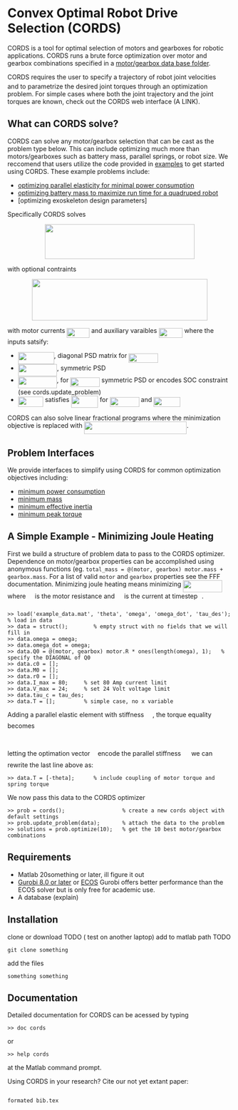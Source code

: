 # Convex Optimal Robot Drive Selection (CORDS)

CORDS is a tool for optimal selection of motors and gearboxes for robotic applications. CORDS runs a brute force optimization over motor and gearbox combinations specified in a [motor/gearbox data base folder](https://github.com/ekrimsk/MGDB/). 

CORDS requires the user to specify a trajectory of robot joint velocities <img src="/tex/ae4fb5973f393577570881fc24fc2054.svg?invert_in_darkmode&sanitize=true" align=middle width=10.82192594999999pt height=14.15524440000002pt/> and to parametrize the desired joint torques through an optimization problem. For simple cases where both the joint trajectory and the joint torques are known, check out the CORDS web interface (A LINK). 


## What can CORDS solve?  

CORDS can solve any motor/gearbox selection that can be cast as the problem type below. This can include optimizing much more than motors/gearboxes such as battery mass, parallel springs, or robot size. We reccomend that users utilize the code provided in [examples](examples) to get started using CORDS. These example problems include:
 * [optimizing parallel elasticity for minimal power consumption](examples/example1.m)
 * [optimizing battery mass to maximize run time for a quadruped robot](examples/example2.m)
 * [optimizing exoskeleton design parameters]

Specifically CORDS solves 
<p align="center"><img src="/tex/8e524d848db90a42ba21abfbb9832cfe.svg?invert_in_darkmode&sanitize=true" align=middle width=336.2595522pt height=78.28491164999998pt/></p> 
 with optional contraints 
 <p align="center"><img src="/tex/6724982e0f57646145cfc277f79bb4d1.svg?invert_in_darkmode&sanitize=true" align=middle width=393.63336045pt height=93.11585249999999pt/></p>

with motor currents <img src="/tex/cd427d5ecb99fcabde5a7fffa6103a1f.svg?invert_in_darkmode&sanitize=true" align=middle width=50.911134449999984pt height=22.55708729999998pt/> and auxiliary varaibles <img src="/tex/f948115fd1b4556bfe21e59235430b51.svg?invert_in_darkmode&sanitize=true" align=middle width=53.483454749999986pt height=22.55708729999998pt/> where the inputs satsify: 
* <img src="/tex/bad8cbb55822df2eb7bbf59df6190e30.svg?invert_in_darkmode&sanitize=true" align=middle width=80.71703969999999pt height=26.17730939999998pt/>, diagonal PSD matrix for <img src="/tex/52c03ebb6ac0c8e7f1261d96409b7cbc.svg?invert_in_darkmode&sanitize=true" align=middle width=65.97903014999999pt height=21.68300969999999pt/>
* <img src="/tex/1e47cf05617b340cea169d5c16925949.svg?invert_in_darkmode&sanitize=true" align=middle width=87.50376194999998pt height=26.17730939999998pt/>, symmetric PSD
* <img src="/tex/6f41c62b5c2794bfa9a2bef8f734c971.svg?invert_in_darkmode&sanitize=true" align=middle width=87.05570445pt height=26.17730939999998pt/>, for <img src="/tex/54f5851e55c7944fd243ff3e83828b82.svg?invert_in_darkmode&sanitize=true" align=middle width=65.97903014999999pt height=21.68300969999999pt/> symmetric PSD or encodes SOC constraint (see cords.update_problem)
* <img src="/tex/7da0268045d75f2db625838ec284e453.svg?invert_in_darkmode&sanitize=true" align=middle width=56.43537569999998pt height=22.55708729999998pt/> satisfies <img src="/tex/36b3758fe61b44487e6516f9d2e71001.svg?invert_in_darkmode&sanitize=true" align=middle width=60.47175089999999pt height=27.15900329999998pt/> for <img src="/tex/4884e50c3bb19744ca6785efc67fe03c.svg?invert_in_darkmode&sanitize=true" align=middle width=65.97903014999999pt height=21.68300969999999pt/> and <img src="/tex/be4dba4d5583203f4f9d3bee918a2c9e.svg?invert_in_darkmode&sanitize=true" align=middle width=59.365615649999995pt height=21.68300969999999pt/>

CORDS can also solve linear fractional programs where the minimization objective is replaced with <img src="/tex/b923d55946fe7624d6802fc5c79a0dda.svg?invert_in_darkmode&sanitize=true" align=middle width=230.18670014999998pt height=27.94539330000001pt/>. 


## Problem Interfaces
We provide interfaces to simplify using CORDS for common optimization objectives including:
* [minimum power consumption](/src/interfaces/min_power_consumption.m)
* [minimum mass](/src/interfaces/min_mass.m)
* [minimum effective inertia](/src/interfaces/min_effective_inertia.m)
* [minimum peak torque](/src/interfaces/min_peak_torque.m)


## A Simple Example - Minimizing Joule Heating 
First we build a structure of problem data to pass to the CORDS optimizer. Dependence on motor/gearbox properties can be accomplished using anonymous functions (eg. ``total_mass = @(motor, gearbox) motor.mass + gearbox.mass``. For a list of valid ``motor`` and ``gearbox`` properties see the FFF documentation. Minimizing joule heating means minimizing <img src="/tex/7c727e6e17d47b11d7d6e1155ea7e099.svg?invert_in_darkmode&sanitize=true" align=middle width=88.14323099999999pt height=27.15900329999998pt/> where <img src="/tex/1e438235ef9ec72fc51ac5025516017c.svg?invert_in_darkmode&sanitize=true" align=middle width=12.60847334999999pt height=22.465723500000017pt/> is the motor resistance and <img src="/tex/8294c58cadf040e3716a7f6bc748cdde.svg?invert_in_darkmode&sanitize=true" align=middle width=13.16686469999999pt height=27.15900329999998pt/> is the current at timestep <img src="/tex/77a3b857d53fb44e33b53e4c8b68351a.svg?invert_in_darkmode&sanitize=true" align=middle width=5.663225699999989pt height=21.68300969999999pt/>. 
```
>> load('example_data.mat', 'theta', 'omega', 'omega_dot', 'tau_des');   % load in data
>> data = struct();        % empty struct with no fields that we will fill in 
>> data.omega = omega;
>> data.omega_dot = omega; 
>> data.Q0 = @(motor, gearbox) motor.R * ones(length(omega), 1);   % specify the DIAGONAL of Q0
>> data.c0 = [];
>> data.M0 = [];
>> data.r0 = [];
>> data.I_max = 80;     % set 80 Amp current limit
>> data.V_max = 24;     % set 24 Volt voltage limit 
>> data.tau_c = tau_des;
>> data.T = [];         % simple case, no x variable 
```
Adding a parallel elastic element with stiffness <img src="/tex/b19efe18c84e5887c52c1c0fd15160eb.svg?invert_in_darkmode&sanitize=true" align=middle width=15.33435419999999pt height=22.831056599999986pt/>, the torque equality becomes
<p align="center"><img src="/tex/9f504a77ad210a66062f24124eb64a2a.svg?invert_in_darkmode&sanitize=true" align=middle width=318.51739589999994pt height=17.031940199999998pt/></p>

letting the optimation vector <img src="/tex/332cc365a4987aacce0ead01b8bdcc0b.svg?invert_in_darkmode&sanitize=true" align=middle width=9.39498779999999pt height=14.15524440000002pt/> encode the parallel stiffness <img src="/tex/b19efe18c84e5887c52c1c0fd15160eb.svg?invert_in_darkmode&sanitize=true" align=middle width=15.33435419999999pt height=22.831056599999986pt/> we can rewrite the last line above as:
```
>> data.T = [-theta];      % include coupling of motor torque and spring torque
```
We now pass this data to the CORDS optimizer
```
>> prob = cords();                  % create a new cords object with default settings  
>> prob.update_problem(data);       % attach the data to the problem
>> solutions = prob.optimize(10);   % get the 10 best motor/gearbox combinations 
```


## Requirements
* Matlab 20something or later, ill figure it out 
* [Gurobi 8.0 or later](https://www.gurobi.com/academia/academic-program-and-licenses/) or [ECOS](https://github.com/embotech/ecos)
Gurobi offers better performance than the ECOS solver but is only free for academic use. 
* A database (explain)

## Installation

clone or download   TODO ( test on another laptop) 
add to matlab path  TODO 
```
git clone something 
```
add the files
```
something something
```
## Documentation 

Detailed documentation for CORDS can be acessed by typing
```
>> doc cords
```
or 
```
>> help cords
```
at the Matlab command prompt. 




Using CORDS in your research? Cite our not yet extant paper: 
```

formated bib.tex


```

